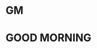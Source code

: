 # GM
<HTML>
  <HEAD>
    <TITLE>MENON</TITLE>
  </HEAD>
  <BODY>
    <H1>GOOD MORNING</H1>
    </BODY>
</HTML>
